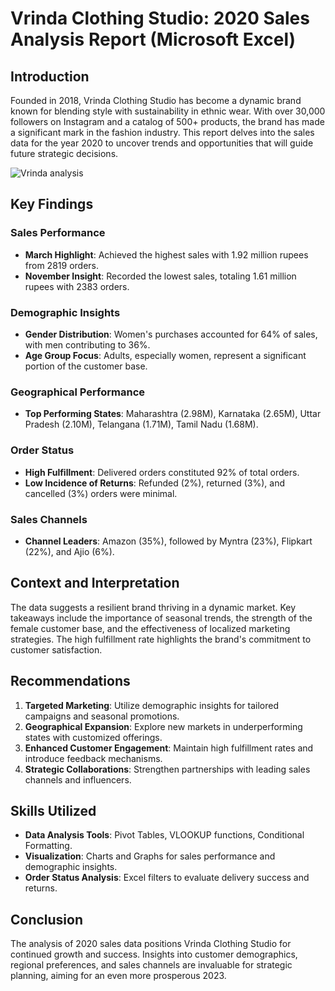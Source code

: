 # Vrinda Clothing Studio: 2020 Sales Analysis Report (Microsoft Excel)

## Introduction

Founded in 2018, Vrinda Clothing Studio has become a dynamic brand known for blending style with sustainability in ethnic wear. With over 30,000 followers on Instagram and a catalog of 500+ products, the brand has made a significant mark in the fashion industry. This report delves into the sales data for the year 2020 to uncover trends and opportunities that will guide future strategic decisions.

![Vrinda analysis](https://github.com/ImtyazAnalytics/Vrinda-Sales-Data-Analysis-Project/assets/150198163/b4cc47ed-8d4e-4727-8379-dfe6991f642a)


## Key Findings

### Sales Performance
- **March Highlight**: Achieved the highest sales with 1.92 million rupees from 2819 orders.
- **November Insight**: Recorded the lowest sales, totaling 1.61 million rupees with 2383 orders.

### Demographic Insights
- **Gender Distribution**: Women's purchases accounted for 64% of sales, with men contributing to 36%.
- **Age Group Focus**: Adults, especially women, represent a significant portion of the customer base.

### Geographical Performance
- **Top Performing States**: Maharashtra (2.98M), Karnataka (2.65M), Uttar Pradesh (2.10M), Telangana (1.71M), Tamil Nadu (1.68M).

### Order Status
- **High Fulfillment**: Delivered orders constituted 92% of total orders.
- **Low Incidence of Returns**: Refunded (2%), returned (3%), and cancelled (3%) orders were minimal.

### Sales Channels
- **Channel Leaders**: Amazon (35%), followed by Myntra (23%), Flipkart (22%), and Ajio (6%).

## Context and Interpretation

The data suggests a resilient brand thriving in a dynamic market. Key takeaways include the importance of seasonal trends, the strength of the female customer base, and the effectiveness of localized marketing strategies. The high fulfillment rate highlights the brand's commitment to customer satisfaction.

## Recommendations

1. **Targeted Marketing**: Utilize demographic insights for tailored campaigns and seasonal promotions.
2. **Geographical Expansion**: Explore new markets in underperforming states with customized offerings.
3. **Enhanced Customer Engagement**: Maintain high fulfillment rates and introduce feedback mechanisms.
4. **Strategic Collaborations**: Strengthen partnerships with leading sales channels and influencers.

## Skills Utilized

- **Data Analysis Tools**: Pivot Tables, VLOOKUP functions, Conditional Formatting.
- **Visualization**: Charts and Graphs for sales performance and demographic insights.
- **Order Status Analysis**: Excel filters to evaluate delivery success and returns.

## Conclusion

The analysis of 2020 sales data positions Vrinda Clothing Studio for continued growth and success. Insights into customer demographics, regional preferences, and sales channels are invaluable for strategic planning, aiming for an even more prosperous 2023.

